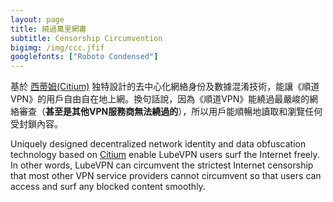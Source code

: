 ```yaml
---
layout: page
title: 繞過萬里網審
subtitle: Censorship Circumvention
bigimg: /img/ccc.jfif
googlefonts: ["Roboto Condensed"]
---
```


基於  [西蒂姆(Citium)](../citium) 独特設計的去中心化網絡身份及數據混淆技術，能讓《順道VPN》的用戶自由自在地上網。換句話說，因為<i class='fa fa-rocket' style='color:grey'></i>《順道VPN》能繞過最嚴峻的網絡審查（**甚至是其他VPN服務商無法繞過的**），所以用戶能順暢地讀取和瀏覽任何受封鎖內容。		

Uniquely designed decentralized network identity and data obfuscation technology based on [Citium](../citium) enable <i class='fa fa-rocket' style='color:grey'></i> LubeVPN users surf the Internet freely. In other words, LubeVPN can circumvent the strictest Internet censorship that most other VPN service providers cannot circumvent so that users can access and surf any blocked content smoothly.
